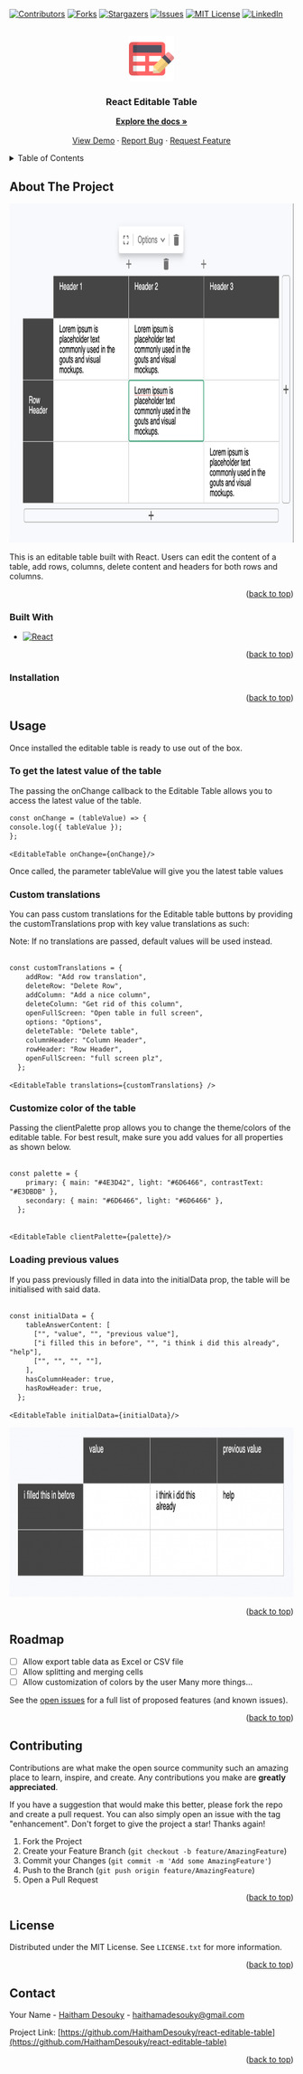 <a name="readme-top"></a>

[![Contributors][contributors-shield]][contributors-url]
[![Forks][forks-shield]][forks-url]
[![Stargazers][stars-shield]][stars-url]
[![Issues][issues-shield]][issues-url]
[![MIT License][license-shield]][license-url]
[![LinkedIn][linkedin-shield]][linkedin-url]

<!-- PROJECT LOGO -->
<br />
<div align="center">
 <img src="images/editable.png" alt="Logo" width="80" height="80">

  <h3 align="center">React Editable Table</h3>

  <p align="center">
    <a href="https://github.com/HaithamDesouky/react-editable-table"><strong>Explore the docs »</strong></a>
    <br />
    <br />
    <a href="https://github.com/HaithamDesouky/react-editable-table">View Demo</a>
    ·
    <a href="https://github.com/HaithamDesouky/react-editable-table/issues">Report Bug</a>
    ·
    <a href="https://github.com/HaithamDesouky/react-editable-table/issues">Request Feature</a>
  </p>
</div>

<!-- TABLE OF CONTENTS -->
<details>
  <summary>Table of Contents</summary>
  <ol>
    <li>
      <a href="#about-the-project">About The Project</a>
      <ul>
        <li><a href="#built-with">Built With</a></li>
      </ul>
    </li>
    <li>
      <a href="#getting-started">Getting Started</a>
      <ul>
        <li><a href="#installation">Installation</a></li>
      </ul>
    </li>
    <li><a href="#usage">Usage</a></li>
    <li><a href="#roadmap">Roadmap</a></li>
    <li><a href="#contributing">Contributing</a></li>
    <li><a href="#license">License</a></li>
    <li><a href="#contact">Contact</a></li>
    <li><a href="#acknowledgments">Acknowledgments</a></li>
  </ol>
</details>

<!-- ABOUT THE PROJECT -->

## About The Project

 <img src="images/snapshot.png" alt="snapshot" width="900" height="600">

This is an editable table built with React. Users can edit the content of a table, add rows, columns, delete content and headers for both rows and columns.

<p align="right">(<a href="#readme-top">back to top</a>)</p>

### Built With

- [![React][React.js]][React-url]

<p align="right">(<a href="#readme-top">back to top</a>)</p>

### Installation

<p align="right">(<a href="#readme-top">back to top</a>)</p>

## Usage

Once installed the editable table is ready to use out of the box.

### To get the latest value of the table

The passing the onChange callback to the Editable Table allows you to access the latest value of the table.

```
const onChange = (tableValue) => {
console.log({ tableValue });
};

<EditableTable onChange={onChange}/>
```

Once called, the parameter tableValue will give you the latest table values

### Custom translations

You can pass custom translations for the Editable table buttons by providing the customTranslations prop with key value translations as such:

Note: If no translations are passed, default values will be used instead.

```

const customTranslations = {
    addRow: "Add row translation",
    deleteRow: "Delete Row",
    addColumn: "Add a nice column",
    deleteColumn: "Get rid of this column",
    openFullScreen: "Open table in full screen",
    options: "Options",
    deleteTable: "Delete table",
    columnHeader: "Column Header",
    rowHeader: "Row Header",
    openFullScreen: "full screen plz",
  };

<EditableTable translations={customTranslations} />
```

### Customize color of the table

Passing the clientPalette prop allows you to change the theme/colors of the editable table. For best result, make sure you add values for all properties as shown below.

```

const palette = {
    primary: { main: "#4E3D42", light: "#6D6466", contrastText: "#E3DBDB" },
    secondary: { main: "#6D6466", light: "#6D6466" },
  };


<EditableTable clientPalette={palette}/>
```

### Loading previous values

If you pass previously filled in data into the initialData prop, the table will be initialised with said data.

```

const initialData = {
    tableAnswerContent: [
      ["", "value", "", "previous value"],
      ["i filled this in before", "", "i think i did this already", "help"],
      ["", "", "", ""],
    ],
    hasColumnHeader: true,
    hasRowHeader: true,
  };

<EditableTable initialData={initialData}/>
```

 <img src="images/initialdata.png" alt="snapshot" width="900" height="300">

<p align="right">(<a href="#readme-top">back to top</a>)</p>

<!-- ROADMAP -->

## Roadmap

- [ ] Allow export table data as Excel or CSV file
- [ ] Allow splitting and merging cells
- [ ] Allow customization of colors by the user
      Many more things...

See the [open issues](https://github.com/HaithamDesouky/react-editable-table/issues) for a full list of proposed features (and known issues).

<p align="right">(<a href="#readme-top">back to top</a>)</p>

<!-- CONTRIBUTING -->

## Contributing

Contributions are what make the open source community such an amazing place to learn, inspire, and create. Any contributions you make are **greatly appreciated**.

If you have a suggestion that would make this better, please fork the repo and create a pull request. You can also simply open an issue with the tag "enhancement".
Don't forget to give the project a star! Thanks again!

1. Fork the Project
2. Create your Feature Branch (`git checkout -b feature/AmazingFeature`)
3. Commit your Changes (`git commit -m 'Add some AmazingFeature'`)
4. Push to the Branch (`git push origin feature/AmazingFeature`)
5. Open a Pull Request

<p align="right">(<a href="#readme-top">back to top</a>)</p>

<!-- LICENSE -->

## License

Distributed under the MIT License. See `LICENSE.txt` for more information.

<p align="right">(<a href="#readme-top">back to top</a>)</p>

<!-- CONTACT -->

## Contact

Your Name - [Haitham Desouky](https://www.linkedin.com/in/haitham-desouky-b862b545/) - haithamadesouky@gmail.com

Project Link: [https://github.com/HaithamDesouky/react-editable-table](https://github.com/HaithamDesouky/react-editable-table)

<p align="right">(<a href="#readme-top">back to top</a>)</p>

[contributors-shield]: https://img.shields.io/github/contributors/othneildrew/Best-README-Template.svg?style=for-the-badge
[contributors-url]: https://github.com/HaithamDesouky/react-editable-table/graphs/contributors
[forks-shield]: https://img.shields.io/github/forks/othneildrew/Best-README-Template.svg?style=for-the-badge
[forks-url]: https://github.com/HaithamDesouky/react-editable-table/network/members
[stars-shield]: https://img.shields.io/github/stars/othneildrew/Best-README-Template.svg?style=for-the-badge
[stars-url]: https://github.com/HaithamDesouky/react-editable-table/stargazers
[issues-shield]: https://img.shields.io/github/issues/othneildrew/Best-README-Template.svg?style=for-the-badge
[issues-url]: https://github.com/HaithamDesouky/react-editable-table/issues
[license-shield]: https://img.shields.io/github/license/othneildrew/Best-README-Template.svg?style=for-the-badge
[license-url]: https://github.com/HaithamDesouky/react-editable-table/blob/master/LICENSE.txt
[linkedin-shield]: https://img.shields.io/badge/-LinkedIn-black.svg?style=for-the-badge&logo=linkedin&colorB=555
[linkedin-url]: https://www.linkedin.com/in/haitham-desouky-b862b545/
[product-screenshot]: images/snapshot.png
[React.js]: https://img.shields.io/badge/React-20232A?style=for-the-badge&logo=react&logoColor=61DAFB
[React-url]: https://reactjs.org/
